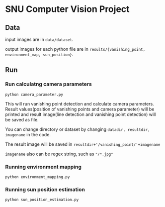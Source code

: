 # SNU Computer Vision Project

## Data
input images are in `data/dataset`.

output images for each python file are in `results/{vanishing_point, environment_map, sun_position}`.

## Run
### Run calculatng camera parameters
```
python camera_parameter.py
```
This will run vanishing point detection and calculate camera parameters. Result values(position of vanishing points and camera parameter) will be printed and result image(line detection and vanishing point detection) will be saved as file.


You can change directory or dataset by changing `datadir, resultdir, imagename` in the code.

The result image will be saved in `resultdir+'/vanishing_point/'+imagename`

`imagename` also can be regex string, such as `"/*.jpg"`


### Running environment mapping
```
python environment_mapping.py
```

### Running sun position estimation
```
python sun_position_estimation.py
```
